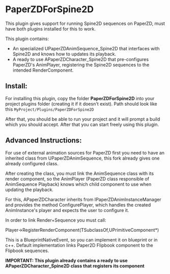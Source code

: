 # PaperZDForSpine2D

This plugin gives support for running Spine2D sequences on PaperZD, must have both plugins installed for this to work.

This plugin contains:
- An specialized UPaperZDAnimSequence_Spine2D that interfaces with Spine2D and knows how to updates its playback.
- A ready to use APaperZDCharacter_Spine2D that pre-configures PaperZD's AnimPlayer, registering the Spine2D sequences to the intended RenderComponent.

Install:
--------

For installing this plugin, copy the folder **PaperZDForSpine2D** into your project plugins folder (creating it if it doesn't exist).
Path should look like this
`MyProject/Plugins/PaperZDForSpine2D`

After that, you should be able to run your project and it will prompt a build which you should accept.
After that you can start freely using this plugin.

Advanced Instructions:
---------------------

For use of external animation sources for PaperZD first you need to have an inherited class from UPaperZDAnimSequence, this fork already gives one already configured class.

After creating the class, you must link the AnimSequence class with its render component, so the AnimPlayer (PaperZD class responsible of AnimSequence Playback) knows which child component to use when updating the playback.

For this, APaperZDCharacter inherits from IPaperZDAnimInstanceManager and provides the method ConfigurePlayer, which handles the created AnimInstance's player and expects the user to configure it.

In order to link Render+Sequence you must call:

Player->RegisterRenderComponent(TSubclassOf<UPaperZDAnimInstance>,UPrimitiveComponent*)

This is a BlueprintNativeEvent, so you can implement it on blueprint or in c++. Default implementation links Paper2D Flipbook component to the Flipbook sequences.

**IMPORTANT: This plugin already contains a ready to use APaperZDCharacter_Spine2D class that registers its component**
